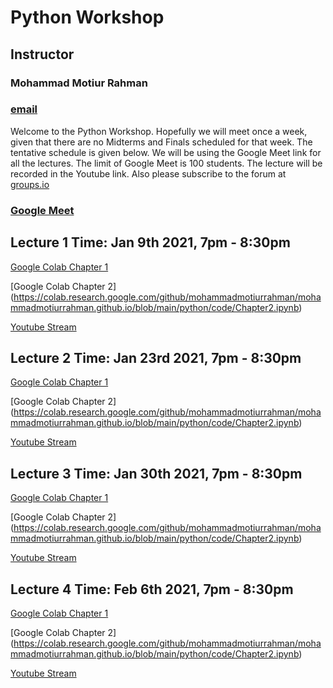 # Python Workshop
## Instructor
### Mohammad Motiur Rahman
### [email](mailto:mohammadmotiurrahman@gmail.com)

Welcome to the Python Workshop. Hopefully we will meet once a week, given that there are no Midterms and Finals
scheduled for that week. The tentative schedule is given below. We will be using the Google Meet link for all 
the lectures. The limit of Google Meet is 100 students. The lecture will be recorded in the Youtube link. 
Also please subscribe to the forum at [groups.io](https://groups.io/g/pythonworkshop2021)

### [Google Meet](https://meet.google.com/fcc-xbof-bkj)

## Lecture 1 Time: Jan 9th 2021, 7pm - 8:30pm

[Google Colab Chapter 1](https://colab.research.google.com/github/mohammadmotiurrahman/mohammadmotiurrahman.github.io/blob/main/python/code/Chapter1.ipynb)

[Google Colab Chapter 2]
(https://colab.research.google.com/github/mohammadmotiurrahman/mohammadmotiurrahman.github.io/blob/main/python/code/Chapter2.ipynb)

[Youtube Stream](https://youtu.be/Vt0ZE7RNaHE)


## Lecture 2 Time: Jan 23rd 2021, 7pm - 8:30pm

[Google Colab Chapter 1](https://colab.research.google.com/github/mohammadmotiurrahman/mohammadmotiurrahman.github.io/blob/main/python/code/Chapter1.ipynb)

[Google Colab Chapter 2]
(https://colab.research.google.com/github/mohammadmotiurrahman/mohammadmotiurrahman.github.io/blob/main/python/code/Chapter2.ipynb)

[Youtube Stream](https://youtu.be/zOWKaFoY3Wo)


## Lecture 3 Time: Jan 30th 2021, 7pm - 8:30pm

[Google Colab Chapter 1](https://colab.research.google.com/github/mohammadmotiurrahman/mohammadmotiurrahman.github.io/blob/main/python/code/Chapter1.ipynb)

[Google Colab Chapter 2]
(https://colab.research.google.com/github/mohammadmotiurrahman/mohammadmotiurrahman.github.io/blob/main/python/code/Chapter2.ipynb)

[Youtube Stream](https://youtu.be/RqlCfFpQLRo)


## Lecture 4 Time: Feb 6th 2021, 7pm - 8:30pm

[Google Colab Chapter 1](https://colab.research.google.com/github/mohammadmotiurrahman/mohammadmotiurrahman.github.io/blob/main/python/code/Chapter1.ipynb)

[Google Colab Chapter 2]
(https://colab.research.google.com/github/mohammadmotiurrahman/mohammadmotiurrahman.github.io/blob/main/python/code/Chapter2.ipynb)

[Youtube Stream](https://youtu.be/7M-1FWkqmHM)


